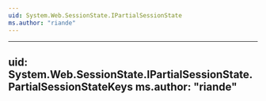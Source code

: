 ```yaml
---
uid: System.Web.SessionState.IPartialSessionState
ms.author: "riande"
---
```


---
uid: System.Web.SessionState.IPartialSessionState.PartialSessionStateKeys
ms.author: "riande"
---

